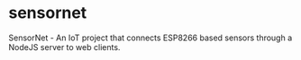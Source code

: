 # sensornet
SensorNet - An IoT project that connects ESP8266 based sensors through a NodeJS server to web clients.
